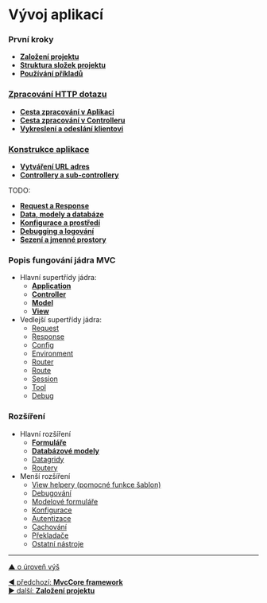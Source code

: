 # Vývoj aplikací

### První kroky
- [**Založení projektu**](./first-steps/new-project/README.md)
- [**Struktura složek projektu**](./first-steps/structure/README.md)
- [**Používání příkladů**](./first-steps/examples/README.md)

### [**Zpracování HTTP dotazu**](./dispatching/README.md)
- [**Cesta zpracování v Aplikaci**](./dispatching/application/README.md)
- [**Cesta zpracování v Controlleru**](./dispatching/controller/README.md)
- [**Vykreslení a odeslání klientovi**](./dispatching/rendering/README.md)

### [**Konstrukce aplikace**](./constructions/README.md)
- [**Vytváření URL adres**](./constructions/urls/README.md)
- [**Controllery a sub-controllery**](./constructions/controller/README.md)

TODO:
- [**Request a Response**](./constructions/req-res/README.md)
- [**Data, modely a databáze**](./constructions/data/README.md)
- [**Konfigurace a prostředí**](./constructions/config-evn/README.md)
- [**Debugging a logování**](./constructions/debug-log/README.md)
- [**Sezení a jmenné prostory**](./constructions/session/README.md)

### Popis fungování jádra MVC
- Hlavní supertřídy jádra:
  - [**Application**](./core/application/README.md)
  - [**Controller**](./core/controller/README.md)
  - [**Model**](./core/model/README.md)
  - [**View**](./core/view/README.md)
- Vedlejší supertřídy jádra:
  - [Request](./core/request/README.md)
  - [Response](./core/response/README.md)
  - [Config](./core/config/README.md)
  - [Environment](./core/Environment/README.md)
  - [Router](./core/router/README.md)
  - [Route](./core/route/README.md)
  - [Session](./core/session/README.md)
  - [Tool](./core/tool/README.md)
  - [Debug](./core/debug/README.md)

### Rozšíření
- Hlavní rozšíření
  - [**Formuláře**](./extensions/forms/README.md)
  - [**Databázové modely**](./extensions/models/README.md)
  - [Datagridy](./extensions/grids/README.md)
  - [Routery](./extensions/routers/README.md)
- Menší rozšíření
  - [View helpery (pomocné funkce šablon)](./extensions/view-helpers/README.md)
  - [Debugování](./extensions/debugging/README.md)
  - [Modelové formuláře](./extensions/model-forms/README.md)
  - [Konfigurace](./extensions/configs/README.md)
  - [Autentizace](./extensions/auths/README.md)
  - [Cachování](./extensions/caches/README.md)
  - [Překladače](./extensions/translators/README.md)
  - [Ostatní nástroje](./extensions/tools/README.md)

---

[▲ o úroveň výš](../README.md)

<div class="prev-next">

[◀ předchozí: **MvcCore framework**](../README.md)  
[▶ další: **Založení projektu**](./first-steps/new-project/README.md)

</div>